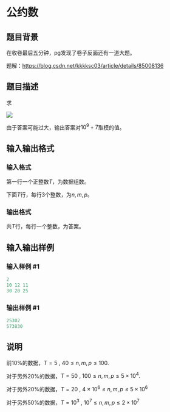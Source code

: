 # 公约数

## 题目背景

在收卷最后五分钟，pg发现了卷子反面还有一道大题。

题解：https://blog.csdn.net/kkkksc03/article/details/85008136

## 题目描述

求

[![](https://cdn.luogu.com.cn/upload/pic/33775.png)](https://www.luogu.org/paste/zltm8ddt)

由于答案可能过大，输出答案对$10^9+7$取模的值。

## 输入输出格式

### 输入格式

第一行一个正整数$T$，为数据组数。

下面$T$行，每行$3$个整数，为$n,m,p$。

### 输出格式

共$T$行，每行一个整数，为答案。

## 输入输出样例

### 输入样例 #1

```cpp
2
10 12 11
30 20 25
```


### 输出样例 #1

```cpp
25302
573830
```


## 说明

前$10\%$的数据，$T=5~,~40 \le n,m,p \le 100.$

对于另外$20\%$的数据，$T=50~,~100 \le n,m,p \le 5\times 10^4.$

对于另外$20\%$的数据，$T= 20~,~4\times 10^6 \le n,m,p \le 5\times 10^6$

对于另外$50\%$的数据，$T=10^3~,~10^7 \le n,m,p \le 2\times 10^7$

